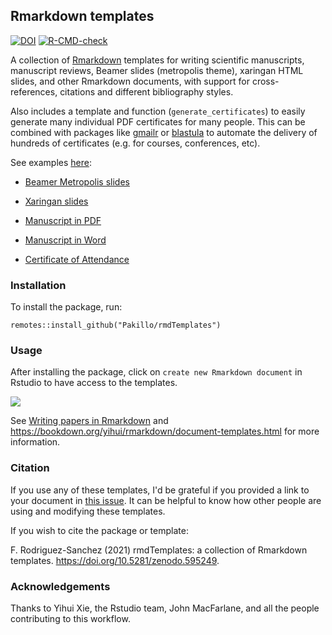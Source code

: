 ## Rmarkdown templates

<!-- badges: start -->
[![DOI](https://zenodo.org/badge/doi/10.5281/zenodo.595249.svg)](https://doi.org/10.5281/zenodo.595249)
[![R-CMD-check](https://github.com/Pakillo/rmdTemplates/workflows/R-CMD-check/badge.svg)](https://github.com/Pakillo/rmdTemplates/actions)
<!-- badges: end -->


A collection of [Rmarkdown](https://rmarkdown.rstudio.com) templates for writing scientific manuscripts, manuscript reviews, Beamer slides (metropolis theme), xaringan HTML slides, and other Rmarkdown documents, with support for cross-references, citations and different bibliography styles. 

Also includes a template and function (`generate_certificates`) to easily generate many individual PDF certificates for many people. This can be combined with packages like [gmailr](https://gmailr.r-lib.org/) or [blastula](https://pkgs.rstudio.com/blastula/) to automate the delivery of hundreds of certificates (e.g. for courses, conferences, etc).

See examples [here](https://github.com/Pakillo/rmdTemplates/tree/master/inst/examples):

- [Beamer Metropolis slides](https://github.com/Pakillo/rmdTemplates/tree/master/inst/examples/Beamer_metropolis_example.pdf)

- [Xaringan slides](https://github.com/Pakillo/rmdTemplates/tree/master/inst/examples/slides_xaringan_example.pdf)

- [Manuscript in PDF](https://github.com/Pakillo/rmdTemplates/tree/master/inst/examples/ms_PDF_example.pdf)

- [Manuscript in Word](https://github.com/Pakillo/rmdTemplates/tree/master/inst/examples/ms_Word_example.docx)

- [Certificate of Attendance](https://github.com/Pakillo/rmdTemplates/tree/master/inst/examples/certificate_example.pdf)



### Installation

To install the package, run:

```{r}
remotes::install_github("Pakillo/rmdTemplates")
```


### Usage

After installing the package, click on `create new Rmarkdown document` in Rstudio
to have access to the templates. 

![](https://sites.google.com/site/rodriguezsanchezf/news/writingpapersinrmarkdown/NewRmarkdown.PNG?attredirects=0)

See [Writing papers in Rmarkdown](https://frodriguezsanchez.net/post/writing-papers-in-rmarkdown/) and https://bookdown.org/yihui/rmarkdown/document-templates.html for 
more information.


### Citation

If you use any of these templates, I'd be grateful if you provided a link to your document in [this issue](https://github.com/Pakillo/rmdTemplates/issues/14). It can be helpful to know how other people are using and modifying these templates.

If you wish to cite the package or template:

F. Rodriguez-Sanchez (2021) rmdTemplates: a collection of Rmarkdown templates. https://doi.org/10.5281/zenodo.595249.


### Acknowledgements

Thanks to Yihui Xie, the Rstudio team, John MacFarlane, and all the people contributing to this workflow.

